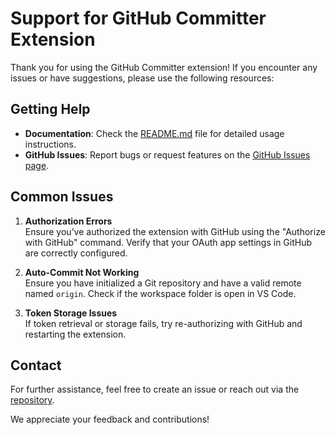 # Support for GitHub Committer Extension

Thank you for using the GitHub Committer extension! If you encounter any issues or have suggestions, please use the following resources:

## Getting Help
- **Documentation**: Check the [README.md](./README.md) file for detailed usage instructions.
- **GitHub Issues**: Report bugs or request features on the [GitHub Issues page](https://github.com/MohammadUmar5/Github_Committer_vsCode/issues).

## Common Issues
1. **Authorization Errors**  
   Ensure you’ve authorized the extension with GitHub using the "Authorize with GitHub" command. Verify that your OAuth app settings in GitHub are correctly configured.

2. **Auto-Commit Not Working**  
   Ensure you have initialized a Git repository and have a valid remote named `origin`. Check if the workspace folder is open in VS Code.

3. **Token Storage Issues**  
   If token retrieval or storage fails, try re-authorizing with GitHub and restarting the extension.

## Contact
For further assistance, feel free to create an issue or reach out via the [repository](https://github.com/MohammadUmar5/Github_Committer_vsCode).

We appreciate your feedback and contributions!
